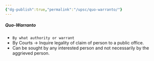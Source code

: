 ```yaml
---
{"dg-publish":true,"permalink":"/upsc/quo-warranto/"}
---
```


##### Quo-Warranto 
- `By what authority or warrant`
- By Courts -> Inquire legality of claim of person to a public office. 
- Can be sought by any interested person and not necessarily by the aggrieved person. 
